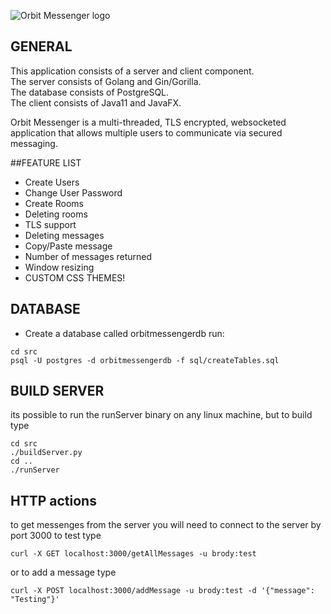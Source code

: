 ![Orbit Messenger logo](https://github.com/MaxwellM/Orbit-Messenger/blob/master/src/images/orbit-messenger-logo.png)

## GENERAL
This application consists of a server and client component.  
The server consists of Golang and Gin/Gorilla.  
The database consists of PostgreSQL.  
The client consists of Java11 and JavaFX.  

Orbit Messenger is a multi-threaded, TLS encrypted, websocketed application that allows multiple users to communicate via secured messaging. 

##FEATURE LIST
* Create Users
* Change User Password
* Create Rooms
* Deleting rooms
* TLS support
* Deleting messages
* Copy/Paste message
* Number of messages returned
* Window resizing
* CUSTOM CSS THEMES!

## DATABASE
* Create a database called orbitmessengerdb
run:
```
cd src
psql -U postgres -d orbitmessengerdb -f sql/createTables.sql
```

## BUILD SERVER
its possible to run the runServer binary on any linux machine, but to build type
```
cd src
./buildServer.py
cd ..
./runServer
```

## HTTP actions
to get messenges from the server you will need to connect to the server by port 3000
to test type
```
curl -X GET localhost:3000/getAllMessages -u brody:test
```
or to add a message type
```
curl -X POST localhost:3000/addMessage -u brody:test -d '{"message": "Testing"}'

```


